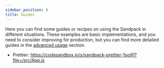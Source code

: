 ```yaml
---
sidebar_position: 6
title: Guides
---
```


Here you can find some guides or recipes on using the Sandpack in different situations. These examples are basic implementations, and you need to consider improving for production, but you can find more detailed guides in the [advanced usage](/advanced-usage/provider) section.

- Prettier: https://codesandbox.io/s/sandpack-prettier-1po91?file=/src/App.js
